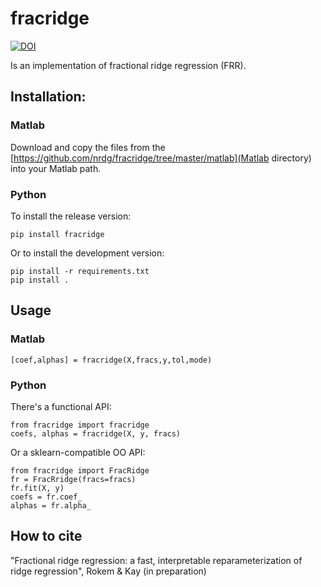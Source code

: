 # fracridge

[![DOI](https://zenodo.org/badge/261540866.svg)](https://zenodo.org/badge/latestdoi/261540866)

Is an implementation of fractional ridge regression (FRR).

## Installation:

### Matlab

Download and copy the files from the [https://github.com/nrdg/fracridge/tree/master/matlab](Matlab directory) into your
Matlab path.

### Python

To install the release version:

    pip install fracridge

Or to install the development version:

    pip install -r requirements.txt
    pip install .

## Usage

### Matlab

    [coef,alphas] = fracridge(X,fracs,y,tol,mode)


### Python

There's a functional API:

    from fracridge import fracridge
    coefs, alphas = fracridge(X, y, fracs)

Or a sklearn-compatible OO API:

    from fracridge import FracRidge
    fr = FracRridge(fracs=fracs)
    fr.fit(X, y)
    coefs = fr.coef_
    alphas = fr.alpha_

## How to cite

"Fractional ridge regression: a fast, interpretable reparameterization of ridge regression", Rokem & Kay (in preparation)
